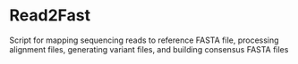 # Read2Fast
Script for mapping sequencing reads to reference FASTA file, processing alignment files, generating variant files, and building consensus FASTA files
